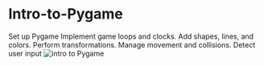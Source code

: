 # Intro-to-Pygame
Set up Pygame Implement game loops and clocks.  Add shapes, lines, and colors.  Perform transformations.  Manage movement and collisions.  Detect user input
![intro to Pygame](https://github.com/Mikedweb/Intro-to-Pygame/assets/42615032/25ba3ffe-3e93-4d18-b8d9-2edd7c7b07f6)
